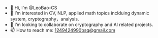 - 👋 Hi, I’m @LeoBao-CS
- 👀 I’m interested in CV, NLP, applied math topics inclduing dynamic system, cryptography，analysis. 
- 💞️ I’m looking to collaborate on cryptography and AI related projects.
- 📫 How to reach me: 1249424990bsq@gmail.com

<!---
LeoBao-CS/LeoBao-CS is a ✨ special ✨ repository because its `README.md` (this file) appears on your GitHub profile.
You can click the Preview link to take a look at your changes.
--->
